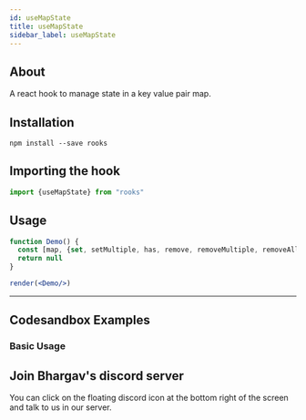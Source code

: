 ```yaml
---
id: useMapState
title: useMapState
sidebar_label: useMapState
---
```



    

## About

A react hook to manage state in a key value pair map.

[//]: # "Main"

## Installation

    npm install --save rooks

## Importing the hook

```javascript
import {useMapState} from "rooks"
```

## Usage

```jsx
function Demo() {
  const [map, {set, setMultiple, has, remove, removeMultiple, removeAll}] = useMapState({a:1,b:2});
  return null
}

render(<Demo/>)
```


---

## Codesandbox Examples

### Basic Usage    



## Join Bhargav's discord server
You can click on the floating discord icon at the bottom right of the screen and talk to us in our server.

